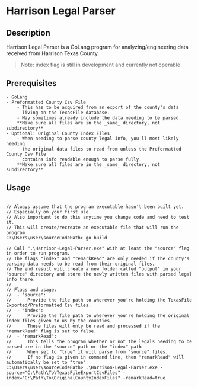 # Harrison Legal Parser

## Description

Harrison Legal Parser is a GoLang program for analyzing/engineering
data received from Harrison Texas County.

> Note: index flag is still in development and currently not operable

## Prerequisites

    - GoLang
    - Preformatted County Csv File
        - This has to be acquired from an export of the county's data
          living on the TexasFile database.
        - May sometimes already include the data needing to be parsed.
        **Make sure all files are in the _same_ directory, not subdirectory**
    - Optional: Original County Index Files
        - When needing to parse county legal info, you'll most likely needing
          the original data files to read from unless the Preformatted County Csv File
          contains info readable enough to parse fully.
        **Make sure all files are in the _same_ directory, not subdirectory**

## Usage

```golang

// Always assume that the program executable hasn't been built yet.
// Especially on your first use.
// Also important to do this anytime you change code and need to test it.
// This will create/recreate an executable file that will run the program
C:\Users\user\sourceCodePath> go build

// Call ".\Harrison-Legal-Parser.exe" with at least the "source" flag in order to run program.
// The flags "index" and "remarkRead" are only needed if the county's parsing data needs to be read from their original files.
// The end result will create a new folder called "output" in your "source" directory and store the newly written files with parsed legal info there.
// 
// Flags and usage:
//  - "source": 
//      Provide the file path to wherever you're holding the TexasFile Exported/Preformatted Csv files.
//  - "index":
//      Provide the file path to wherever you're holding the original index files given to us by the counties.
//      These files will only be read and processed if the "remarkRead" flag is set to false.
//  - "remarkRead":
//      This tells the program whether or not the legals needing to be parsed are in the "source" path or the "index" path
//      When set to "true" it will parse from "source" files.
//      If no flag is given in command line, then "remarkRead" will automatically be set to "true"
C:\Users\user\sourceCodePath> .\Harrison-Legal-Parser.exe -source="C:\Path\To\TexasFileExportCsvFiles" -index="C:\Path\To\OriginalCountyIndexFiles" -remarkRead=true
```
